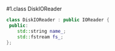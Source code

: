 #1.class DiskIOReader

```cpp
class DiskIOReader : public IOReader {
 public:
    std::string name_;
    std::fstream fs_;
};
```